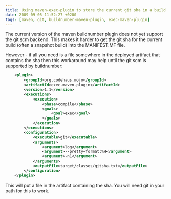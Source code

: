```yaml
---
title: Using maven-exec-plugin to store the current git sha in a build
date: 2009-09-05 11:52:27 +0200
tags: [maven, git, buildnumber-maven-plugin, exec-maven-plugin]
---
```


The current version of the maven buildnumber plugin does not yet support the git scm backend. This makes it harder to get the git sha for the current build (often a snapshot build) into the MANIFEST.MF file.

However - if all you need is a file somewhere in the deployed artifact that contains the sha then this workaround may help until the git scm is supported by buildnumber:

```xml
    <plugin>
        <groupId>org.codehaus.mojo</groupId>
        <artifactId>exec-maven-plugin</artifactId>
        <version>1.1</version>
        <executions>
            <execution>
                <phase>compile</phase>
                <goals>
                    <goal>exec</goal>
                </goals>
            </execution>
        </executions>
        <configuration>
            <executable>git</executable>
            <arguments>
                <argument>log</argument>
                <argument>--pretty=format:%H</argument>
                <argument>-n1</argument>
            </arguments>
            <outputFile>target/classes/gitsha.txt</outputFile>
        </configuration>
    </plugin>
```

This will put a file in the artifact containing the sha. You will need git in your path for this to work.
